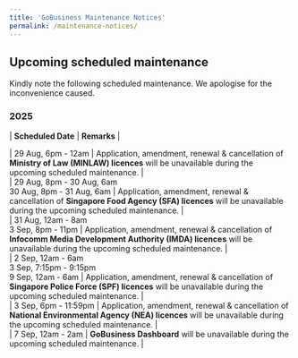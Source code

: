 ```yaml
---
title: 'GoBusiness Maintenance Notices'
permalink: /maintenance-notices/
---
```


## Upcoming scheduled maintenance

Kindly note the following scheduled maintenance. We apologise for the inconvenience caused. 


### 2025 

| **Scheduled Date** | **Remarks** |  


         
| 29 Aug, 6pm - 12am | Application, amendment, renewal & cancellation of **Ministry of Law (MINLAW) licences** will be unavailable during the upcoming scheduled maintenance. |       
| 29 Aug, 8pm - 30 Aug, 6am<br>30 Aug, 8pm - 31 Aug, 6am | Application, amendment, renewal & cancellation of **Singapore Food Agency (SFA) licences** will be unavailable during the upcoming scheduled maintenance. |  
| 31 Aug, 12am - 8am<br> 3 Sep, 8pm - 11pm | Application, amendment, renewal & cancellation of **Infocomm Media Development Authority (IMDA) licences** will be unavailable during the upcoming scheduled maintenance. |     
| 2 Sep, 12am - 6am<br>3 Sep, 7:15pm - 9:15pm<br>9 Sep, 12am - 6am | Application, amendment, renewal & cancellation of **Singapore Police Force (SPF) licences** will be unavailable during the upcoming scheduled maintenance. |    
| 3 Sep, 6pm - 11:59pm | Application, amendment, renewal & cancellation of **National Environmental Agency (NEA) licences** will be unavailable during the upcoming scheduled maintenance. |         
| 7 Sep, 12am - 2am | **GoBusiness Dashboard** will be unavailable during the upcoming scheduled maintenance. |   


<script src="/jquery/jquery.min.js"></script> <script src="/jquery/resize-tables.js"></script>
